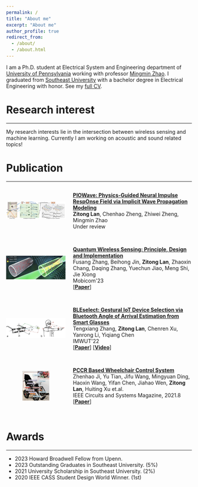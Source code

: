 ```yaml
---
permalink: /
title: "About me"
excerpt: "About me"
author_profile: true
redirect_from: 
  - /about/
  - /about.html
---
```


I am a Ph.D. student at Electrical System and Engineering department of [University of Pennsylvania](https://www.seas.upenn.edu/) working with professor [Mingmin Zhao](https://www.cis.upenn.edu/~mingminz/). I graduated from [Southeast University](https://www.seu.edu.cn/) with a bachelor degree in Electrical Engineering with honor. See my [full CV](http://zitonglan.github.io/files/cv.pdf).
<br>

Research interest
=====
---
My research interests lie in the intersection between wireless sensing and machine learning. Currently I am working on acoustic and sound related topics!
<br>

Publication
=====
---
<div style="display: flex; align-items: center;">
  <div style="flex: 1;">
    <img src="../images/piowave.png" alt="piowave" style="max-width: 100%; height: auto;">
  </div>
  <div style="flex: 2; padding-left: 20px;">
    <p>
      <strong><a href="http://zitonglan.github.io">PIOWave: Physics-Guided Neural Impulse RespOnse Field via Implicit Wave Propagation Modeling</a></strong><br>
      <strong>Zitong Lan</strong>, Chenhao Zheng, Zhiwei Zheng, Mingmin Zhao<br>
      Under review <br>
    </p>
  </div>
</div>

<br>
<div style="display: flex; align-items: center;">
  <div style="flex: 1;">
    <img src="../images/quantum.png" alt="Quantum Wireless Sensing" style="max-width: 100%; height: auto;">
  </div>
  <div style="flex: 2; padding-left: 20px;">
    <p>
      <strong><a href="http://zitonglan.github.io/files/quantum.pdf">Quantum Wireless Sensing: Principle, Design and Implementation</a></strong><br>
      Fusang Zhang, Beihong Jin, <strong>Zitong Lan</strong>, Zhaoxin Chang, Daqing Zhang, Yuechun Jiao, Meng Shi, Jie Xiong<br>
      Mobicom'23 <br>
      [<strong><a href="http://zitonglan.github.io/files/quantum.pdf">Paper</a></strong>]
    </p>
  </div>
</div>
<br>


<div style="display: flex; align-items: center;">
  <div style="flex: 1;">
    <img src="../images/bleselect.png" alt="BLEselect" style="max-width: 100%; height: auto;">
  </div>
  <div style="flex: 2; padding-left: 20px;">
    <p>
        <strong><a href="http://zitonglan.github.io/files/BLEselect.pdf">BLEselect: Gestural IoT Device Selection via Bluetooth Angle of Arrival Estimation from Smart Glasses</a></strong><br>
      Tengxiang Zhang, <strong>Zitong Lan</strong>, Chenren Xu, Yanrong Li, Yiqiang Chen<br>
      IMWUT'22 <br> 
      [<strong><a href="http://zitonglan.github.io/files/BLEselect.pdf">Paper</a></strong>] [<strong><a href='https://www.youtube.com/watch?v=HvsFAsaLGPs'>Video</a></strong>] 
    </p>
  </div>
</div>
<br>


<div style="display: flex; align-items: center;">
  <div style="flex: 1; display: flex; align-items: center; justify-content: center;">
    <img src="../images/wheelchair.png" alt="wheelchair" style="max-width:45%; height: auto;">
  </div>
  <div style="flex: 2; padding-left: 20px;">
    <p>
      <strong><a href="http://zitonglan.github.io/files/pccr.pdf">PCCR Based Wheelchair Control System</a></strong><br>
      Zhenhao Ji, Yu Tian, Jifu Wang, Mingyuan Ding, Haoxin Wang, Yifan Chen, Jiahao Wen, <strong>Zitong Lan</strong>, Huiting Xu et.al.<br> 
      IEEE Circuits and Systems Magazine, 2021.8 <br>
      [<strong><a href="http://zitonglan.github.io/files/pccr.pdf">Paper</a></strong>]
    </p>
  </div>
</div>


<br>

Awards
=====
---
* 2023 Howard Broadwell Fellow from Upenn.
* 2023 Outstanding Graduates in Southeast University. (5%)
* 2021 University Scholarship in Southeast University. (2%)
* 2020 IEEE CASS Student Design World Winner. (1st)